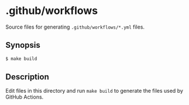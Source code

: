 .github/workflows
=================

Source files for generating `.github/workflows/*.yml` files.


## Synopsis

```bash
$ make build
```


## Description

Edit files in this directory and run `make build` to generate the files used by
GitHub Actions.
